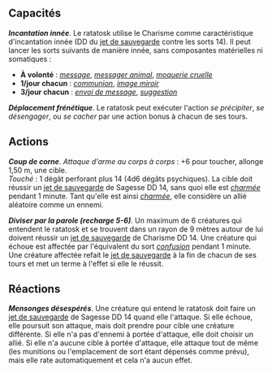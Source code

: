 ## Capacités
_**Incantation innée**_. Le ratatosk utilise le Charisme comme caractéristique d'incantation innée (DD du [jet de sauvegarde](/utiliser-les-caracteristiques/#jets-de-sauvegarde) contre les sorts 14). Il peut lancer les sorts suivants de manière innée, sans composantes matérielles ni somatiques :
* **À volonté** : [_message_](/grimoire/message/), [_messager animal_](/grimoire/messager-animal/), [_moquerie cruelle_](/grimoire/moquerie-cruelle/)
* **1/jour chacun** : [_communion_](/grimoire/communion/), [_image miroir_](/grimoire/image-miroir/)
* **3/jour chacun** : [_envoi de message_](/grimoire/envoi-de-message/), [_suggestion_](/grimoire/suggestion/)

_**Déplacement frénétique**_. Le ratatosk peut exécuter l'action _se précipiter_, _se désengager_, ou _se cacher_ par une action bonus à chacun de ses tours.

## Actions
_**Coup de corne**_. _Attaque d'arme au corps à corps_ : +6 pour toucher, allonge 1,50 m, une cible.  
_Touché_ : 1 dégât perforant plus 14 (4d6 dégâts psychiques). La cible doit réussir un [jet de sauvegarde](/utiliser-les-caracteristiques/#jets-de-sauvegarde) de Sagesse DD 14, sans quoi elle est [_charmée_](/gerer-la-sante-du-personnage/#charme) pendant 1 minute. Tant qu'elle est ainsi [_charmée_](/gerer-la-sante-du-personnage/#charme), elle considère un allié aléatoire comme un ennemi.

_**Diviser par la parole (recharge 5-6)**_. Un maximum de 6 créatures qui entendent le ratatosk et se trouvent dans un rayon de 9 mètres autour de lui doivent réussir un [jet de sauvegarde](/utiliser-les-caracteristiques/#jets-de-sauvegarde) de Charisme DD 14. Une créature qui échoue est affectée par l'équivalent du sort [_confusion_](/grimoire/confusion/) pendant 1 minute. Une créature affectée refait le [jet de sauvegarde](/utiliser-les-caracteristiques/#jets-de-sauvegarde) à la fin de chacun de ses tours et met un terme à l'effet si elle le réussit.

## Réactions
_**Mensonges désespérés**_. Une créature qui entend le ratatosk doit faire un [jet de sauvegarde](/utiliser-les-caracteristiques/#jets-de-sauvegarde) de Sagesse DD 14 quand elle l'attaque. Si elle échoue, elle poursuit son attaque, mais doit prendre pour cible une créature différente. Si elle n'a pas d'ennemi à portée d'attaque, elle doit choisir un allié. Si elle n'a aucune cible à portée d'attaque, elle attaque tout de même (les munitions ou l'emplacement de sort étant dépensés comme prévu), mais elle rate automatiquement et cela n'a aucun effet.
